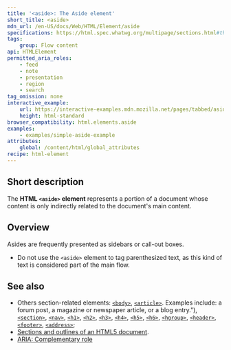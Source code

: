 ```yaml
---
title: '<aside>: The Aside element'
short_title: <aside>
mdn_url: /en-US/docs/Web/HTML/Element/aside
specifications: https://html.spec.whatwg.org/multipage/sections.html#the-aside-element
tags:
    group: Flow content
api: HTMLElement
permitted_aria_roles:
    - feed
    - note
    - presentation
    - region
    - search
tag_omission: none
interactive_example:
    url: https://interactive-examples.mdn.mozilla.net/pages/tabbed/aside.html
    height: html-standard
browser_compatibility: html.elements.aside
examples:
    - examples/simple-aside-example
attributes:
    global: /content/html/global_attributes
recipe: html-element
---
```


## Short description

The **HTML `<aside>` element** represents a portion of a document whose
content is only indirectly related to the document's main
content.

## Overview

Asides are frequently presented as sidebars or call-out boxes.

- Do not use the `<aside>` element to tag parenthesized text, as this
  kind of text is considered part of the main flow.

## See also

- Others section-related elements:
  [`<body>`](https://developer.mozilla.org/en-US/docsdocs/Web/HTML/Element/body),
  [`<article>`](https://developer.mozilla.org/en-US/docsdocs/Web/HTML/Element/article). Examples include: a forum post, a magazine or newspaper article, or a blog entry."),
  [`<section>`](https://developer.mozilla.org/en-US/docsdocs/Web/HTML/Element/section),
  [`<nav>`](https://developer.mozilla.org/en-US/docsdocs/Web/HTML/Element/nav),
  [`<h1>`](https://developer.mozilla.org/en-US/docsdocs/Web/HTML/Element/h1),
  [`<h2>`](https://developer.mozilla.org/en-US/docsdocs/Web/HTML/Element/h2),
  [`<h3>`](https://developer.mozilla.org/en-US/docsdocs/Web/HTML/Element/h3),
  [`<h4>`](https://developer.mozilla.org/en-US/docsdocs/Web/HTML/Element/h4),
  [`<h5>`](https://developer.mozilla.org/en-US/docsdocs/Web/HTML/Element/h5),
  [`<h6>`](https://developer.mozilla.org/en-US/docsdocs/Web/HTML/Element/h6),
  [`<hgroup>`](https://developer.mozilla.org/en-US/docsdocs/Web/HTML/Element/hgroup),
  [`<header>`](https://developer.mozilla.org/en-US/docsdocs/Web/HTML/Element/header),
  [`<footer>`](https://developer.mozilla.org/en-US/docsdocs/Web/HTML/Element/footer),
  [`<address>`](https://developer.mozilla.org/en-US/docsdocs/Web/HTML/Element/address);
- [Sections and outlines of an HTML5 document](https://developer.mozilla.org/en-US/docsdocs/Sections_and_Outlines_of_an_HTML5_document).
- [ARIA: Complementary role](https://developer.mozilla.org/en-US/docsdocs/Web/Accessibility/ARIA/ARIA_Techniques/Complementary_role)
